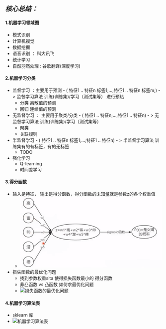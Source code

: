 ## ***核心总结：***  
#### 1.机器学习领域图  
   - 模式识别
   - 计算机视觉
   - 数据挖掘
   - 语音识别 ： 科大讯飞
   - 统计学习
   - 自然羽然处理 : 谷歌翻译(深度学习)
   
#### 2.机器学习分类
   - 监督学习 ：主要用于预测 - ( 特征1 .. 特征n 标签1;...;特征1 .. 特征n 标签m;) - > 监督学习算法  训练(训练集)/学习（测试集等） 进行预热 
	 - 分类  离散值的预测
	 - 回归  连续值的预测
   - 无监督学习 ： 主要用于聚类/分类  - ( 特征1 .. 特征n;...;特征1 .. 特征n) - > 无监督学习算法  训练(训练集)/学习（测试集等） 
     - 聚类
	 - 关联规则
   - 半监督学习  - ( 特征1 .. 特征n 标签1;...;特征1 .. 特征n) - > 半监督学习算法  训练集有的有标签，有的无标签 
     - TODO
   - 强化学习
     - Q-learning
	 - 时间差学习

#### 3.得分函数
   - 输入是特征， 输出是得分函数，得分函数的未知量就是参数z的各个权重值
      - ![得分函数](https://github.com/harveyhwliu/Machine_Learning_Repository/blob/master/1_score_function.png?raw=true)  
   - 损失函数的最优化问题
      - 找到参数权重sita 使得损失函数最小的 得分函数
	  - 非凸函数 vs 凸函数  如何求最优化问题
      - ![损失函数的最优化问题]()
	  
#### 4.机器学习算法表
   - sklearn 库
   - ![机器学习算法表]()